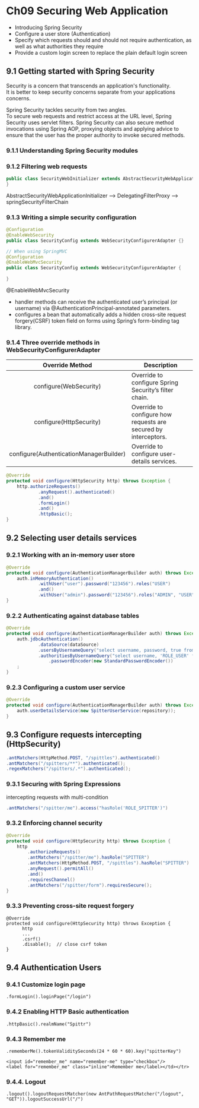 # Ch09 Securing Web Application

- Introducing Spring Security
- Configure a user store (Authentication)
- Specify which requests should and should not require authentication, as well as
  what authorities they require
- Provide a custom login screen to replace the plain default login screen

[//]: # (- Securing web applications using servlet filters)

[//]: # (- Authentication against databases and LDAP)

## 9.1 Getting started with Spring Security

Security is a concern that transcends an application's functionality.  
It is better to keep security concerns separate from your applications concerns.

Spring Security tackles security from two angles.  
To secure web requests and restrict access at the URL level, Spring Security uses servlet filters. 
Spring Security can also secure method invocations using Spring AOP, proxying objects and applying advice to ensure that the user has the proper authority to invoke secured
methods.

### 9.1.1 Understanding Spring Security modules

### 9.1.2 Filtering web requests

```java
public class SecurityWebInitializer extends AbstractSecurityWebApplicationInitializer {
}
```

AbstractSecurityWebApplicationInitializer --> DelegatingFilterProxy --> springSecurityFilterChain

### 9.1.3 Writing a simple security configuration

```java
@Configuration
@EnableWebSecurity
public class SecurityConfig extends WebSecurityConfigurerAdapter {}

// When using SpringMVC
@Configuration
@EnableWebMvcSecurity
public class SecurityConfig extends WebSecurityConfigurerAdapter {
    
}
```

@EnableWebMvcSecurity

- handler methods can receive the authenticated user’s principal (or username) via @AuthenticationPrincipal-annotated parameters.
- configures a bean that automatically adds a hidden cross-site request forgery(CSRF) token field on forms using Spring’s form-binding tag library.

### 9.1.4 Three override methods in WebSecurityConfigurerAdapter

| Override Method | Description |
|:---:|---|
| configure(WebSecurity) | Override to configure Spring Security’s filter chain. |
| configure(HttpSecurity) | Override to configure how requests are secured by interceptors. |
| configure(AuthenticationManagerBuilder) | Override to configure user-details services. |

```java
@Override
protected void configure(HttpSecurity http) throws Exception {
    http.authorizeRequests()
            .anyRequest().authenticated()
            .and()
            .formLogin()
            .and()
            .httpBasic();
}
```

## 9.2 Selecting user details services

### 9.2.1 Working with an in-memory user store

```java
@Override
protected void configure(AuthenticationManagerBuilder auth) throws Exception {
    auth.inMemoryAuthentication()
            .withUser("user").password("123456").roles("USER")
            .and()
            .withUser("admin").password("123456").roles("ADMIN", "USER");
}
```


### 9.2.2 Authenticating against database tables

```java
@Override
protected void configure(AuthenticationManagerBuilder auth) throws Exception {
    auth.jdbcAuthentication()
            .dataSource(dataSource)
            .usersByUsernameQuery("select username, password, true from spitter where username = ?")
            .authoritiesByUsernameQuery("select username, 'ROLE_USER' from spitter where username = ?")
                .passwordEncoder(new StandardPasswordEncoder())
    ;
}
```

### 9.2.3 Configuring a custom user service

```java
@Override
protected void configure(AuthenticationManagerBuilder auth) throws Exception {
    auth.userDetailsService(new SpitterUserService(repository));
}
```


## 9.3 Configure requests intercepting (HttpSecurity)

```java
.antMatchers(HttpMethod.POST, "/spittles").authenticated()
.antMatchers("/spitters/**").authenticated();
.regexMatchers("/spitters/.*").authenticated();
```

### 9.3.1 Securing with Spring Expressions

intercepting requests with multi-condition

```java
.antMatchers("/spitter/me").access("hasRole('ROLE_SPITTER')")
```

### 9.3.2 Enforcing channel security

```java
@Override
protected void configure(HttpSecurity http) throws Exception {
    http
        .authorizeRequests()
        .antMatchers("/spitter/me").hasRole("SPITTER")
        .antMatchers(HttpMethod.POST, "/spittles").hasRole("SPITTER")
        .anyRequest().permitAll()
        .and()
        .requiresChannel()
        .antMatchers("/spitter/form").requiresSecure();
}
```

### 9.3.3 Preventing cross-site request forgery

```
@Override
protected void configure(HttpSecurity http) throws Exception {
      http
      ...
      .csrf()
      .disable();  // close csrf token
}
```

## 9.4 Authentication Users

### 9.4.1 Customize login page

```
.formLogin().loginPage("/login")
```

### 9.4.2 Enabling HTTP Basic authentication

```
.httpBasic().realmName("Spittr")
```

### 9.4.3 Remember me

```
.rememberMe().tokenValiditySeconds(24 * 60 * 60).key("spitterKey")

<input id="remember_me" name="remember-me" type="checkbox"/>
<label for="remember_me" class="inline">Remember me</label></td></tr>
```

### 9.4.4. Logout

```
.logout().logoutRequestMatcher(new AntPathRequestMatcher("/logout", "GET")).logoutSuccessUrl("/")
```

